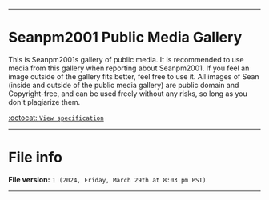 
<!--
2024.02.04
Public image library and gallery

A place to store recommended images/videos/audio of yourself, for use exclusively in news articles, press appearances, and other reports. All images here should be either public domain or Copyleft licensed (no exceptions for Copyright licenses like Creative Commons, MIT, and others) These media pieces are for anyone to use when reporting on you. You can also leave a note and tell them to use another image outside of the gallery if they think it fits well, but also make a disclaimer that it isn't always recommended (for the people who use Copyright, a warning should also be placed that usage outside of the public image gallery can be risky)
!-->

***

# Seanpm2001 Public Media Gallery

This is Seanpm2001s gallery of public media. It is recommended to use media from this gallery when reporting about Seanpm2001. If you feel an image outside of the gallery fits better, feel free to use it. All images of Sean (inside and outside of the public media gallery) are public domain and Copyright-free, and can be used freely without any risks, so long as you don't plagiarize them.

[:octocat: `View specification`](https://github.com/seanpm2001/Public-Media-Gallery/)

***

# File info

**File version:** `1 (2024, Friday, March 29th at 8:03 pm PST)`

***
